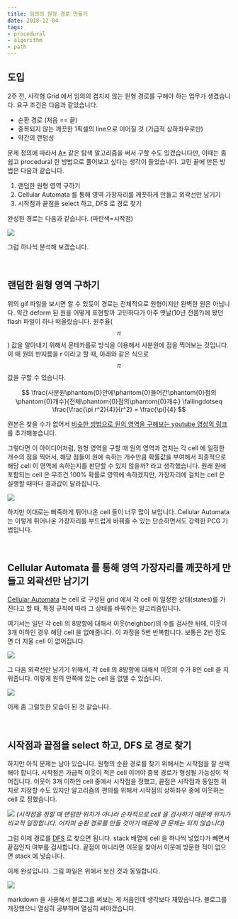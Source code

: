 ```yaml
---
title: 임의의 원형 경로 만들기
date: 2018-12-04
tags:
- procedural
- algorithm
- path
---
```


도입
----

2주 전, 사각형 Grid 에서 임의의 겹치지 않는 원형 경로를 구해야 하는 업무가 생겼습니다. 요구 조건은 다음과 같았습니다.

- 순환 경로 (처음 == 끝)
- 중복되지 않는 깨끗한 1픽셀의 line으로 이어질 것 (가급적 상하좌우로만)
- 약간의 랜덤성

문제 정의에 따라서 [A\*](<https://en.wikipedia.org/wiki/A*_search_algorithm>) 같은 탐색 알고리즘을 써서 구할 수도 있겠습니다만, 이때는 좀 쉽고 procedural 한 방법으로 풀어보고 싶다는 생각이 들었습니다. 고민 끝에 만든 방법은 다음과 같습니다.

1. 랜덤한 원형 영역 구하기
2. Cellular Automata 를 통해 영역 가장자리를 깨끗하게 만들고 외곽선만 남기기
3. 시작점과 끝점을 select 하고, DFS 로 경로 찾기

완성된 경로는 다음과 같습니다. (파란색=시작점)

![](<../images/circular_path_0.gif>)

그럼 하나씩 분석해 보겠습니다.  

&nbsp;

랜덤한 원형 영역 구하기
---------------------

위의 gif 파일을 보시면 알 수 있듯이 경로는 전체적으로 원형이지만 완벽한 원은 아닙니다. 약간 deform 된 원을 어떻게 표현할까 고민하다가 아주 옛날(10년 전쯤?)에 봤던 flash 파일이 하나 떠올랐습니다. 원주율($$\pi$$) 값을 알아내기 위해서 몬테카를로 방식을 이용해서 사분원에 점을 찍어보는 것입니다. 이 때 원의 반지름을 r 이라고 할 때, 아래와 같은 식으로 $$\pi$$ 값을 구할 수 있습니다.

$$
\frac{사분원\phantom{0}안에\phantom{0}들어간\phantom{0}점의\phantom{0}개수}{전체\phantom{0}점의\phantom{0}개수} \fallingdotseq \frac{\frac{\pi r^2}{4}}{r^2} = \frac{\pi}{4}
$$

원본은 찾을 수가 없어서 [비슷한 방법으로 원의 영역을 구해보는 youtube 영상의 링크](<https://www.youtube.com/watch?v=yF2V4sNYLCM>)를 추가해놓습니다.

그렇다면 이 아이디어처럼, 원형 영역을 구할 때 원의 영역과 겹치는 각 cell 에 일정한 개수의 점을 찍어서, 해당 점들이 원에 속하는 개수만큼 확률값을 부여해서 최종적으로 해당 cell 이 영역에 속하는지를 판단할 수 있지 않을까? 라고 생각했습니다. 원래 원에 포함되는 cell 은 무조건 100% 확률로 영역에 속하겠지만, 가장자리에 걸치는 cell 은 실행할 때마다 결과값이 달라집니다.

![](<../images/circular_path_1.gif>)

하지만 이대로는 삐죽하게 튀어나온 cell 들이 너무 많이 보입니다. Cellular Automata 는 이렇게 튀어나온 가장자리를 부드럽게 바꿔줄 수 있는 단순하면서도 강력한 PCG 기법입니다.  

&nbsp;

Cellular Automata 를 통해 영역 가장자리를 깨끗하게 만들고 외곽선만 남기기
---------------------------------------------------------------------
[Cellular Automata](<https://en.wikipedia.org/wiki/Cellular_automaton>) 는 cell 로 구성된 grid 에서 각 cell 이 일정한 상태(states)를 가진다고 할 때, 특정 규칙에 따라 그 상태를 바꿔주는 알고리즘입니다.

여기서는 일단 각 cell 의 8방향에 대해서 이웃(neighbor)의 수를 검사한 뒤에, 이웃이 3개 이하인 경우 해당 cell 을 없애줍니다. 이 과정을 5번 반복합니다. 보통은 2번 정도면 더 지울 cell 이 없어집니다.

![](<../images/circular_path_2.gif>)

그 다음 외곽선만 남기기 위해서, 각 cell 의 8방향에 대해서 이웃의 수가 8인 cell 을 지워줍니다. 이렇게 원의 안쪽에 있는 cell 을 없앨 수 있습니다.

![](<../images/circular_path_3.gif>)

이제 좀 그럴듯한 모습이 된 것 같습니다.  

&nbsp;

시작점과 끝점을 select 하고, DFS 로 경로 찾기
-------------------------------------------
하지만 아직 문제는 남아 있습니다. 원형의 순환 경로를 찾기 위해서는 시작점을 잘 선택해야 합니다. 시작점은 가급적 이웃이 적은 cell 이어야 중복 경로가 형성될 가능성이 적어집니다. 이웃이 3개 이하인 cell 중에서 시작점을 정했고, 끝점은 시작점과 동일한 위치로 지정할 수도 있지만 알고리즘의 편의를 위해서 시작점의 상하좌우 중에 이웃하는 cell 로 정했습니다.

![](<../images/circular_path_4.gif>)
*(시작점을 정할 때 랜덤한 위치가 아니라 순차적으로 cell 을 검사하기 때문에 위치가 비교적 일정합니다. 어차피 순환 경로를 만들 것이기 때문에 큰 문제는 되지 않습니다)*

그럼 이제 경로를 [DFS](<https://en.wikipedia.org/wiki/Depth-first_search>) 로 찾으면 됩니다. stack 배열에 cell 을 하나씩 넣었다가 빼면서 끝점인지 여부를 검사합니다. 끝점이 아니라면 이웃을 찾아서 이웃에 방문한 적이 없으면 stack 에 넣습니다.

이제 완성입니다. 그림 파일은 위에서 보신 것과 동일합니다.

![](<../images/circular_path_0.gif>)


markdown 을 사용해서 블로그를 써보는 게 처음인데 생각보다 재밌습니다. 블로그를 개장했으니 열심히 공부하며 열심히 써야겠습니다.

